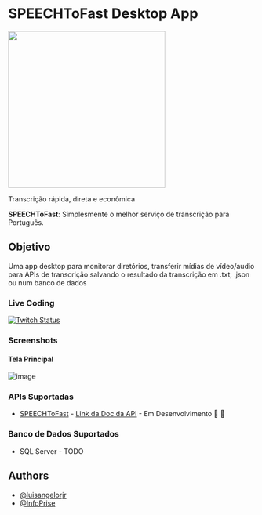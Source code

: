 # SPEECHToFast Desktop App

<a href="https://speechtofast.com"><img src="https://github.com/user-attachments/assets/b5cf5f5a-cd11-4150-a412-25c189f5a1b0" width="320" align="center"></a>

Transcrição rápida, direta e econômica

**SPEECHToFast**: Simplesmente o melhor serviço de transcrição para Português.

## Objetivo

Uma app desktop para monitorar diretórios, transferir mídias de vídeo/audio para APIs de transcrição salvando o resultado da transcrição em .txt, .json ou num banco de dados

### Live Coding

<a href="https://www.twitch.tv/luisangelorjr">![Twitch Status](https://img.shields.io/twitch/status/luisangelorjr)</a>

### Screenshots

#### Tela Principal

![image](https://github.com/user-attachments/assets/659ec5aa-0885-4600-82db-55633cb71386)

### APIs Suportadas

- [SPEECHToFast](https://speechtofast.com) - [Link da Doc da API](https://api.speechtofast.com.br/speech-to-fast/swagger-ui/index.html) - Em Desenvolvimento 🚧 👷

### Banco de Dados Suportados

- SQL Server - TODO

## Authors

- [@luisangelorjr](https://github.com/luisangelorjr)
- [@InfoPrise](https://github.com/InfoPrise)
